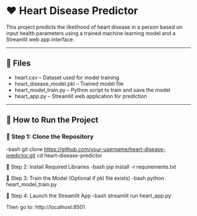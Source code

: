 
# ❤️ Heart Disease Predictor

This project predicts the likelihood of heart disease in a person based on input health parameters using a trained machine learning model and a Streamlit web app interface.

---

## 📁 Files

- heart.csv – Dataset used for model training
- heart_disease_model.pkl – Trained model file
- heart_model_train.py – Python script to train and save the model
- heart_app.py – Streamlit web application for prediction

---
## 🚀 How to Run the Project

### 🔹 Step 1: Clone the Repository
-bash
git clone https://github.com/your-username/heart-disease-predictor.git
cd heart-disease-predictor

   🔹 Step 2: Install Required Libraries
-bash
  pip install -r requirements.txt

  🔹 Step 3: Train the Model (Optional if pkl file exists)
-bash
  python heart_model_train.py

  🔹 Step 4: Launch the Streamlit App
-bash
streamlit run heart_app.py

Then go to:
http://localhost:8501

